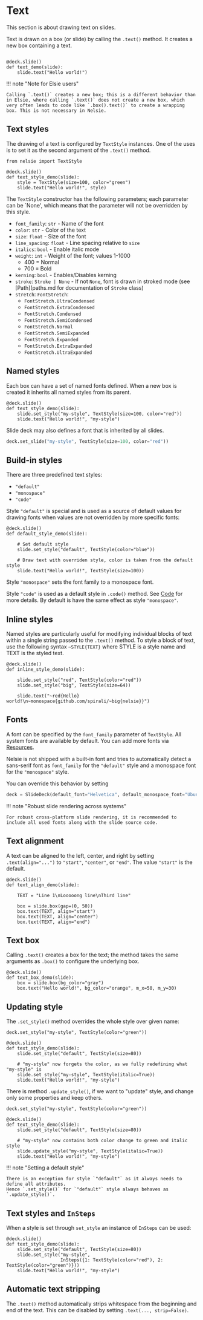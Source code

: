 # Text

This section is about drawing text on slides.

Text is drawn on a box (or slide) by calling the `.text()` method. It creates a new box containing a text.

```nelsie

@deck.slide()
def text_demo(slide):
    slide.text("Hello world!")
```

!!! note "Note for Elsie users"

    Calling `.text()` creates a new box; this is a different behavior than in Elsie, where calling `.text()` does not create a new box, which very often leads to code like `.box().text()` to create a wrapping box. This is not necessary in Nelsie.


## Text styles

The drawing of a text is configured by `TextStyle` instances.
One of the uses is to set it as the second argument of the `.text()` method.

```nelsie
from nelsie import TextStyle

@deck.slide()
def text_style_demo(slide):
    style = TextStyle(size=100, color="green")
    slide.text("Hello world!", style)
```

The `TextStyle` constructor has the following parameters; each parameter can be `None', which means that the parameter will not be overridden by this style.

* `font_family`: `str` - Name of the font
* `color`: `str` - Color of the text
* `size`: `float` - Size of the font
* `line_spacing`: `float` - Line spacing relative to `size`
* `italics`: `bool` - Enable italic mode
* `weight`: `int` - Weight of the font; values 1-1000
    * 400 = Normal
    * 700 = Bold
* `kerning`: `bool` - Enables/Disables kerning
* `stroke`: `Stroke | None` - If not `None`, font is drawn in stroked mode (see [Path](paths.md for documentation of `Stroke` class)
* `stretch`: `FontStretch`:
    * `FontStretch.UltraCondensed`
    * `FontStretch.ExtraCondensed`
    * `FontStretch.Condensed`
    * `FontStretch.SemiCondensed`
    * `FontStretch.Normal`
    * `FontStretch.SemiExpanded`
    * `FontStretch.Expanded`
    * `FontStretch.ExtraExpanded`
    * `FontStretch.UltraExpanded`

## Named styles

Each box can have a set of named fonts defined. When a new box is created
it inherits all named styles from its parent.

```nelsie
@deck.slide()
def text_style_demo(slide):
    slide.set_style("my-style", TextStyle(size=100, color="red"))
    slide.text("Hello world!", "my-style")
```

Slide deck may also defines a font that is inherited by all slides.

```python
deck.set_slide("my-style", TextStyle(size=100, color="red"))
```

## Build-in styles

There are three predefined text styles:

* `"default"`
* `"monospace"`
* `"code"`

Style `"default"` is special and is used as a source of default values for drawing fonts when values are not overridden by more specific fonts:


```nelsie
@deck.slide()
def default_style_demo(slide):

    # Set default style
    slide.set_style("default", TextStyle(color="blue"))

    # Draw text with overriden style, color is taken from the default style
    slide.text("Hello world!", TextStyle(size=100))
```

Style `"monospace"` sets the font family to a monospace font.

Style `"code"` is used as a default style in `.code()` method. See [Code](code.md) for more details. By default is have the same effect as style `"monospace"`.


## Inline styles

Named styles are particularly useful for modifying individual blocks of text within a single string passed to the `.text()` method. To style a block of text, use the following syntax `~STYLE{TEXT}` where STYLE is a style name and TEXT is the styled text.

```nelsie
@deck.slide()
def inline_style_demo(slide):

    slide.set_style("red", TextStyle(color="red"))
    slide.set_style("big", TextStyle(size=64))

    slide.text("~red{Hello} world!\n~monospace{github.com/spirali/~big{nelsie}}")
```


## Fonts

A font can be specified by the `font_family` parameter of `TextStyle`.
All system fonts are available by default. You can add more fonts via [Resources](../reference/resources.md).

Nelsie is not shipped with a built-in font and tries to automatically detect a sans-serif font as `font_family` for the `"default"` style and a monospace font for the `"monospace"` style.

You can override this behavior by setting

```python
deck = SlideDeck(default_font="Helvetica", default_monospace_font="Ubuntu Mono")
```


!!! note "Robust slide rendering across systems"

    For robust cross-platform slide rendering, it is recommended to include all used fonts along with the slide source code.


## Text alignment

A text can be aligned to the left, center, and right by setting `.text(align="...")` to `"start"`, `"center"`, or `"end"`. The value `"start"` is the default.

```nelsie
@deck.slide()
def text_align_demo(slide):

    TEXT = "Line 1\nLooooong line\nThird line"

    box = slide.box(gap=(0, 50))
    box.text(TEXT, align="start")
    box.text(TEXT, align="center")
    box.text(TEXT, align="end")
```


## Text box

Calling `.text()` creates a box for the text; the method takes the same arguments as `.box()` to configure the underlying box.

```nelsie
@deck.slide()
def text_box_demo(slide):
    box = slide.box(bg_color="gray")
    box.text("Hello world!", bg_color="orange", m_x=50, m_y=30)
```

## Updating style

The `.set_style()` method overrides the whole style over given name:

```nelsie
deck.set_style("my-style", TextStyle(color="green"))

@deck.slide()
def text_style_demo(slide):
    slide.set_style("default", TextStyle(size=80))

    # "my-style" now forgets the color, as we fully redefining what "my-style" is
    slide.set_style("my-style", TextStyle(italic=True))
    slide.text("Hello world!", "my-style")
```

There is method `.update_style()`, if we want to "update" style, and change only some properties and keep others.

```nelsie
deck.set_style("my-style", TextStyle(color="green"))

@deck.slide()
def text_style_demo(slide):
    slide.set_style("default", TextStyle(size=80))

    # "my-style" now contains both color change to green and italic style
    slide.update_style("my-style", TextStyle(italic=True))
    slide.text("Hello world!", "my-style")
```


!!! note "Setting a default style"

    There is an exception for style `"default"` as it always needs to define all attributes. 
    Hence `.set_style()` for `"default"` style always behaves as `.update_style()`.  


## Text styles and `InSteps`

When a style is set through `set_style` an instance of `InSteps` can be used:

```nelsie
@deck.slide()
def text_style_demo(slide):
    slide.set_style("default", TextStyle(size=80))
    slide.set_style("my-style", 
                    InSteps({1: TextStyle(color="red"), 2: TextStyle(color="green")}))
    slide.text("Hello world!", "my-style")
```


## Automatic text stripping

The `.text()` method automatically strips whitespace from the beginning and end of the text.
This can be disabled by setting `.text(..., strip=False)`.